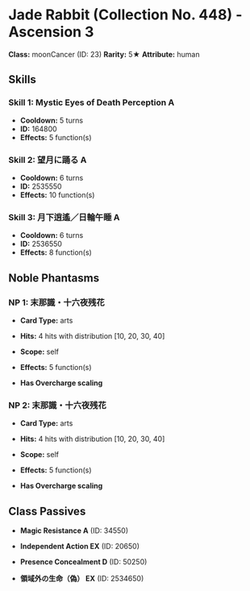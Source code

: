 # Jade Rabbit (Collection No. 448) - Ascension 3

**Class:** moonCancer (ID: 23)
**Rarity:** 5★
**Attribute:** human

## Skills

### Skill 1: Mystic Eyes of Death Perception A
- **Cooldown:** 5 turns
- **ID:** 164800
- **Effects:** 5 function(s)

### Skill 2: 望月に踊る A
- **Cooldown:** 6 turns
- **ID:** 2535550
- **Effects:** 10 function(s)

### Skill 3: 月下逍遙／日輪午睡 A
- **Cooldown:** 6 turns
- **ID:** 2536550
- **Effects:** 8 function(s)

## Noble Phantasms

### NP 1: 末那識・十六夜残花
- **Card Type:** arts
- **Hits:** 4 hits with distribution [10, 20, 30, 40]
- **Scope:** self
- **Effects:** 5 function(s)

- **Has Overcharge scaling**

### NP 2: 末那識・十六夜残花
- **Card Type:** arts
- **Hits:** 4 hits with distribution [10, 20, 30, 40]
- **Scope:** self
- **Effects:** 5 function(s)

- **Has Overcharge scaling**

## Class Passives

- **Magic Resistance A** (ID: 34550)

- **Independent Action EX** (ID: 20650)

- **Presence Concealment D** (ID: 50250)

- **領域外の生命（偽） EX** (ID: 2534650)
